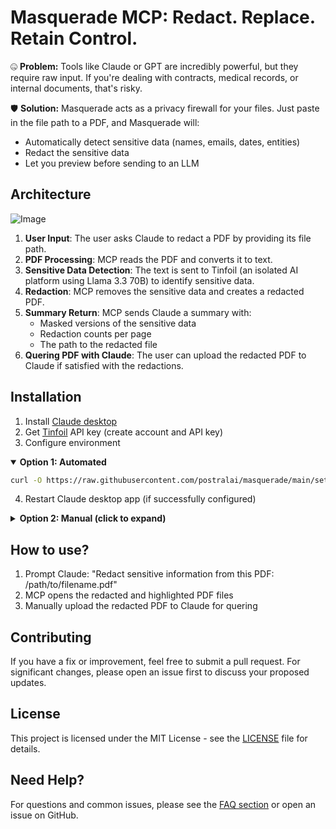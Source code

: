 # Masquerade MCP: Redact. Replace. Retain Control.

🤐 **Problem:** Tools like Claude or GPT are incredibly powerful, but they require raw input. If you're dealing with contracts, medical records, or internal documents, that's risky.

🛡️ **Solution:** Masquerade acts as a privacy firewall for your files. Just paste in the file path to a PDF, and Masquerade will:

  - Automatically detect sensitive data (names, emails, dates, entities)
  - Redact the sensitive data
  - Let you preview before sending to an LLM

## Architecture

![Image](https://github.com/user-attachments/assets/96002c8b-5839-4499-814e-e603d95e7c82)

1. **User Input**: The user asks Claude to redact a PDF by providing its file path.
1. **PDF Processing**: MCP reads the PDF and converts it to text.
1. **Sensitive Data Detection**: The text is sent to Tinfoil (an isolated AI platform using Llama 3.3 70B) to identify sensitive data.
1. **Redaction**: MCP removes the sensitive data and creates a redacted PDF.
1. **Summary Return**: MCP sends Claude a summary with:
    - Masked versions of the sensitive data
    - Redaction counts per page
    - The path to the redacted file
1. **Quering PDF with Claude**: The user can upload the redacted PDF to Claude if satisfied with the redactions.

## Installation

1. Install [Claude desktop](https://claude.ai/download)
1. Get [Tinfoil](https://tinfoil.sh) API key (create account and API key)
1. Configure environment

<details open>
<summary><strong>Option 1: Automated</strong></summary>

```bash
curl -O https://raw.githubusercontent.com/postralai/masquerade/main/setup.sh && bash setup.sh
```

4. Restart Claude desktop app (if successfully configured)

</details>

<details>
<summary><strong>Option 2: Manual (click to expand)</strong></summary>

4. Create a virtual environment with **Python ">=3.10, <=3.12"**

```bash
python3.12 -m venv pdfmcp
source pdfmcp/bin/activate
python --version
```

6. Install this repo with the command below

```bash
pip install git+https://github.com/postralai/masquerade@main
```

7. Automate the Claude config setup (and skip the next steps)

```bash
python -m masquerade.configure_claude
```

8. Get Python path: `which python`
1. Get MCP file path: `python -c "import masquerade as m; print(f'{m.__path__[0]}/mcp_pdf_redaction.py')"`
1. Add (1) Python path, (2) MCP file path, and (3) Tinfoil API key to the JSON below and add that to `claude_desktop_config.json`. Instructions to find the config file are in the image below.
1. Restart Claude

```json
{
  "mcpServers": {
    "pdf-redaction": {
      "command": "/path/to/python", // Run `which python`
      "args": ["/path/to/mcp_pdf_redaction.py"], // Run `python -c "import masquerade as m; print(f'{m.__path__[0]}/mcp_pdf_redaction.py')"`
      "env": {
        "TINFOIL_API_KEY": "your_api_key" // Create Tinfoil account and paste API key
      }
    }
  }
}
```

![Image](https://github.com/user-attachments/assets/cfa56a1a-bec0-40e5-95d9-f4f36c43b95a)

</details>

## How to use?

1. Prompt Claude: "Redact sensitive information from this PDF: /path/to/filename.pdf"
1. MCP opens the redacted and highlighted PDF files
1. Manually upload the redacted PDF to Claude for quering

## Contributing

If you have a fix or improvement, feel free to submit a pull request. For significant changes, please open an issue first to discuss your proposed updates.

## License

This project is licensed under the MIT License - see the [LICENSE](LICENSE) file for details.

## Need Help?

For questions and common issues, please see the [FAQ section](faq.md) or open an issue on GitHub.

